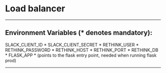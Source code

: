 # Load balancer
---

## Environment Variables (* denotes mandatory):
SLACK_CLIENT_ID *
SLACK_CLIENT_SECRET *
RETHINK_USER *
RETHINK_PASSWORD *
RETHINK_HOST *
RETHINK_PORT *
RETHINK_DB *
FLASK_APP * (points to the flask entry point, needed when running flask prod)

---
